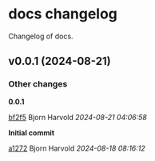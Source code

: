 # docs changelog

Changelog of docs.

## v0.0.1 (2024-08-21)

### Other changes

**0.0.1**


[bf2f5](https://github.com/wink-travel/docs/commit/bf2f55d62afa018) Bjorn Harvold *2024-08-21 04:06:58*

**Initial commit**


[a1272](https://github.com/wink-travel/docs/commit/a1272ccbb2d5136) Bjorn Harvold *2024-08-18 08:16:12*


